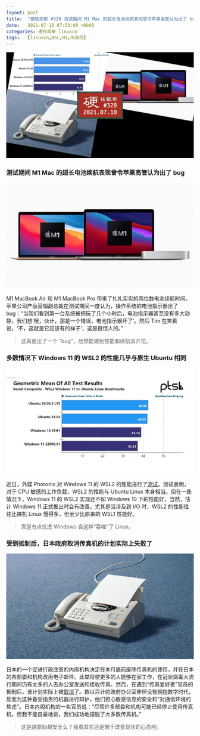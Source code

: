 ```yaml
---
layout: post
title:	"硬核观察 #328 测试期间 M1 Mac 的超长电池续航表现曾令苹果高管认为出了 bug"
date:	2021-07-10 07:59:00 +0800 
categories:	硬核观察 linuxcn 
tags:	[linuxcn,WSL,M1,传真机]
---
```



![](/Asserts/Images/album/202107/10/075737xt6yykyk0gziyez6.jpg)


### 测试期间 M1 Mac 的超长电池续航表现曾令苹果高管认为出了 bug


![](/Asserts/Images/album/202107/10/075755ry5v85kb525ykvq5.jpg)


M1 MacBook Air 和 M1 MacBook Pro 带来了扎扎实实的两位数电池续航时间。苹果公司产品营销副总裁在测试期间一度认为，操作系统的电池指示器出了 bug：“当我们看到第一台系统被把玩了几个小时后，电池指示器甚至没有多大动静，我们想‘哦，伙计，那是一个错误，电池指示器坏了’。然后 Tim 在笑着说，‘不，这就是它应该有的样子’，这是很惊人的。”



> 
> 这真是出了一个 “bug”，居然能做到性能和续航双开花。
> 
> 
> 


### 多数情况下 Windows 11 的 WSL2 的性能几乎与原生 Ubuntu 相同


![](/Asserts/Images/album/202107/10/075954sj3a3n3jss6x7xp2.jpg)


近日，外媒 Phoronix 对 Windows 11 的 WSL2 的性能进行了[测试](https://www.phoronix.com/scan.php?page=article&item=windows11-wsl2-preview)。测试表明，对于 CPU 敏感的工作负载，WSL2 的性能与 Ubuntu Linux 本身相当。但在一些情况下，Windows 11 的 WSL2 实现还不如 Windows 10 下的性能好，当然，估计 Windows 11 正式推出时会有改善。尤其是当涉及到 I/O 时，WSL2 的性能往往比裸机 Linux 慢得多，但至少比原来的 WSL1 性能好。



> 
> 真是有点忧虑 Windows 会这样“吞噬”了 Linux。
> 
> 
> 


### 受到抵制后，日本政府取消传真机的计划实际上失败了


![](/Asserts/Images/album/202107/10/075843siuopj908uud0jo8.jpg)


日本的一个促进行政改革的内阁机构决定在本月底前废除传真机的使用，并在日本的各部委和机构改用电子邮件。此举将使更多的人能够在家工作，在冠状病毒大流行期间仍有太多的人去办公室发送和接收传真。然而，在遇到“传真爱好者”官员的抵制后，该计划实际上被[取消](https://www.theguardian.com/world/2021/jul/07/japanese-fax-fans-rally-to-defence-of-much-maligned-machine)了。数以百计的政府办公室非但没有拥抱数字时代，反而为这种备受指责的机器进行辩护，他们担心敏感信息的安全和“对通信环境的焦虑”。日本内阁机构的一名官员说：“尽管许多部委和机构可能已经停止使用传真机，但我不能自豪地说，我们成功地摆脱了大多数传真机。”



> 
> 这是越原始越安全么？我看其实还是懒于改变现状的心态吧。
> 
> 
>
